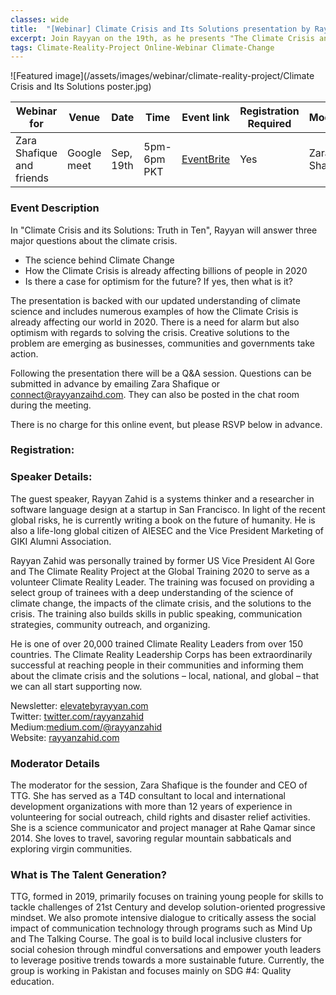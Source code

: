 ```yaml
---
classes: wide
title:  "[Webinar] Climate Crisis and Its Solutions presentation by Rayyan Zahid to The Talent Generation "
excerpt: Join Rayyan on the 19th, as he presents "The Climate Crisis and Its Solutions" to The Talent Generation group.
tags: Climate-Reality-Project Online-Webinar Climate-Change
---
```

![Featured image](/assets/images/webinar/climate-reality-project/Climate Crisis and Its Solutions poster.jpg)

| Webinar for               | Venue       | Date      | Time         | Event link                                                                                                                  | Registration Required | Moderator     | 
|---------------------------|-------------|-----------|--------------|-----------------------------------------------------------------------------------------------------------------------------|-----------------------|---------------| 
| Zara Shafique and friends | Google meet | Sep, 19th | 5pm-6pm PKT | [EventBrite](https://www.eventbrite.com/e/climate-crisis-and-its-solutions-by-rayyan-zahid-zara-shafique-registration-120387023829) | Yes                   | Zara Shafique | 


### Event Description

In "Climate Crisis and its Solutions: Truth in Ten", Rayyan will answer three major questions about the climate crisis.
- The science behind Climate Change
- How the Climate Crisis is already affecting billions of people in 2020
- Is there a case for optimism for the future? If yes, then what is it?

The presentation is backed with our updated understanding of climate science and includes numerous examples of how the Climate Crisis is already affecting our world in 2020. There is a need for alarm but also optimism with regards to solving the crisis. Creative solutions to the problem are emerging as businesses, communities and governments take action.

Following the presentation there will be a Q&A session. Questions can be submitted in advance by emailing Zara Shafique or connect@rayyanzaihd.com. They can also be posted in the chat room during the meeting.

There is no charge for this online event, but please RSVP below in advance.

### Registration:

<div id="eventbrite-widget-container-120387023829"></div>

<script src="https://www.eventbrite.com/static/widgets/eb_widgets.js"></script>

<script type="text/javascript">
    var exampleCallback = function() {
        console.log('Order complete!');
    };

    window.EBWidgets.createWidget({
        // Required
        widgetType: 'checkout',
        eventId: '120387023829',
        iframeContainerId: 'eventbrite-widget-container-120387023829',

        // Optional
        iframeContainerHeight: 425,  // Widget height in pixels. Defaults to a minimum of 425px if not provided
        onOrderComplete: exampleCallback  // Method called when an order has successfully completed
    });
</script>

### Speaker Details:
The guest speaker, Rayyan Zahid is a systems thinker and a researcher in software language design at a startup in San Francisco. In light of the recent global risks, he is currently writing a book on the future of humanity. He is also a life-long global citizen of AIESEC and the Vice President Marketing of GIKI Alumni Association.

Rayyan Zahid was personally trained by former US Vice President Al Gore and The Climate Reality Project at the Global Training 2020 to serve as a volunteer Climate Reality Leader. The training was focused on providing a select group of trainees with a deep understanding of the science of climate change, the impacts of the climate crisis, and the solutions to the crisis. The training also builds skills in public speaking, communication strategies, community outreach, and organizing.
 
He is one of over 20,000 trained Climate Reality Leaders from over 150 countries. The Climate Reality Leadership Corps has been extraordinarily successful at reaching people in their communities and informing them about the climate crisis and the solutions – local, national, and global – that we can all start supporting now.

Newsletter: [elevatebyrayyan.com](elevatebyrayyan.com)  
Twitter: [twitter.com/rayyanzahid](twitter.com/rayyanzahid)  
Medium:[medium.com/@rayyanzahid](medium.com/@rayyanzahid)  
Website: [rayyanzahid.com](rayyanzahid.com)  

### Moderator Details

The moderator for the session, Zara Shafique is the founder and CEO of TTG. She has served as a T4D consultant to local and international development organizations with more than 12 years of experience in volunteering for social outreach, child rights and disaster relief activities. She is a science communicator and project manager at Rahe Qamar since 2014. She loves to travel, savoring regular mountain sabbaticals and exploring virgin communities.


### What is The Talent Generation?

TTG, formed in 2019, primarily focuses on training young people for skills to tackle challenges of 21st Century and develop solution-oriented progressive mindset. We also promote intensive dialogue to critically assess the social impact of communication technology through programs such as Mind Up and The Talking Course. The goal is to build local inclusive clusters for social cohesion through mindful conversations and empower youth leaders to leverage positive trends towards a more sustainable future. Currently, the group is working in Pakistan and focuses mainly on SDG #4: Quality education.

